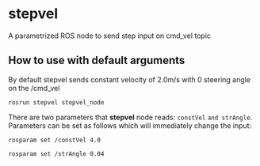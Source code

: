 # stepvel
A parametrized ROS node to send step input on cmd_vel topic

## How to use with default arguments
By default stepvel sends constant velocity  of 2.0m/s with 0 steering angle on the /cmd_vel
```shell
rosrun stepvel stepvel_node
```
There are two parameters that __stepvel__ node reads: ```constVel``` ```and strAngle```.
Parameters can be set as follows which will immediately change the input:

```shell
rosparam set /constVel 4.0
```

```shell
rosparam set /strAngle 0.04
```
